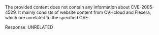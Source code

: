 The provided content does not contain any information about CVE-2005-4529. It mainly consists of website content from OVHcloud and Flexera, which are unrelated to the specified CVE.

Response: UNRELATED